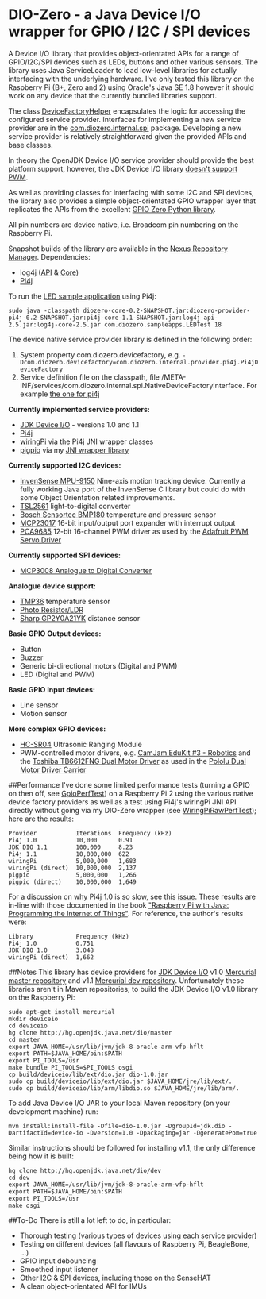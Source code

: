 # DIO-Zero - a Java Device I/O wrapper for GPIO / I2C / SPI devices
A Device I/O library that provides object-orientated APIs for a range of GPIO/I2C/SPI devices such as LEDs, buttons and other various sensors. The library uses Java ServiceLoader to load low-level libraries for actually interfacing with the underlying hardware. I've only tested this library on the Raspberry Pi (B+, Zero and 2) using Oracle's Java SE 1.8 however it should work on any device that the currently bundled libraries support.

The class [DeviceFactoryHelper](https://github.com/mattjlewis/diozero/blob/master/diozero-core/src/main/java/com/diozero/api/DeviceFactoryHelper.java) encapsulates the logic for accessing the configured service provider. Interfaces for implementing a new service provider are in the [com.diozero.internal.spi](https://github.com/mattjlewis/diozero/blob/master/diozero-core/src/main/java/com/diozero/internal/spi) package. Developing a new service provider is relatively straightforward given the provided APIs and base classes.

In theory the OpenJDK Device I/O service provider should provide the best platform support, however, the JDK Device I/O library [doesn't support PWM](http://mail.openjdk.java.net/pipermail/dio-dev/2015-November/000650.html).

As well as providing classes for interfacing with some I2C and SPI devices, the library also provides a simple object-orientated GPIO wrapper layer that replicates the APIs from the excellent [GPIO Zero Python library](http://pythonhosted.org/gpiozero/).

All pin numbers are device native, i.e. Broadcom pin numbering on the Raspberry Pi.

Snapshot builds of the library are available in the [Nexus Repository Manager](https://oss.sonatype.org/index.html#nexus-search;gav~com.diozero~~~~).
Dependencies:
* log4j ([API](https://drive.google.com/open?id=0B2Kd_bs3CEYaN29vVGlhak9WQVE) & [Core](https://drive.google.com/open?id=0B2Kd_bs3CEYaeURfWk5uSlZfbGc))
* [Pi4j](https://oss.sonatype.org/service/local/repositories/snapshots/content/com/pi4j/pi4j-core/1.1-SNAPSHOT/pi4j-core-1.1-20151214.215847-34.jar)

To run the [LED sample application](https://github.com/mattjlewis/diozero/blob/master/diozero-core/src/main/java/com/diozero/sampleapps/LEDTest.java) using Pi4j:

	sudo java -classpath diozero-core-0.2-SNAPSHOT.jar:diozero-provider-pi4j-0.2-SNAPSHOT.jar:pi4j-core-1.1-SNAPSHOT.jar:log4j-api-2.5.jar:log4j-core-2.5.jar com.diozero.sampleapps.LEDTest 18

The device native service provider library is defined in the following order:
1.  System property com.diozero.devicefactory, e.g. `-Dcom.diozero.devicefactory=com.diozero.internal.provider.pi4j.Pi4jDeviceFactory`
2.  Service definition file on the classpath, file /META-INF/services/com.diozero.internal.spi.NativeDeviceFactoryInterface. For example [the one for pi4j](https://github.com/mattjlewis/diozero/blob/master/diozero-provider-pi4j/src/main/resources/META-INF/services/com.diozero.internal.spi.NativeDeviceFactoryInterface)

**Currently implemented service providers:**
* [JDK Device I/O](https://wiki.openjdk.java.net/display/dio/Main) - versions 1.0 and 1.1
* [Pi4j](http://pi4j.com/)
* [wiringPi](http://wiringpi.com/) via the Pi4j JNI wrapper classes
* [pigpio](http://abyz.co.uk/rpi/pigpio/index.html) via my [JNI wrapper library](https://github.com/mattjlewis/pigpioj)

**Currently supported I2C devices:**
* [InvenSense MPU-9150](http://www.invensense.com/products/motion-tracking/9-axis/mpu-9150/) Nine-axis motion tracking device. Currently a fully working Java port of the InvenSense C library but could do with some Object Orientation related improvements. 
* [TSL2561](https://www.adafruit.com/datasheets/TSL2561.pdf) light-to-digital converter
* [Bosch Sensortec BMP180](https://www.bosch-sensortec.com/en/homepage/products_3/environmental_sensors_1/bmp180_1/bmp180) temperature and pressure sensor
* [MCP23017](http://www.microchip.com/wwwproducts/Devices.aspx?product=MCP23017) 16-bit input/output port expander with interrupt output
* [PCA9685](http://www.nxp.com/products/power-management/lighting-driver-and-controller-ics/i2c-led-display-control/16-channel-12-bit-pwm-fm-plus-ic-bus-led-controller:PCA9685) 12-bit 16-channel PWM driver as used by the [Adafruit PWM Servo Driver](https://www.adafruit.com/product/815)

**Currently supported SPI devices:**
* [MCP3008 Analogue to Digital Converter](https://www.adafruit.com/datasheets/MCP3008.pdf)

**Analogue device support:**
* [TMP36](http://www.analog.com/en/products/analog-to-digital-converters/integrated-special-purpose-converters/integrated-temperature-sensors/tmp36.html) temperature sensor
* [Photo Resistor/LDR](https://en.wikipedia.org/wiki/Photoresistor)
* [Sharp GP2Y0A21YK](http://www.sharpsma.com/webfm_send/1208) distance sensor

**Basic GPIO Output devices:**
* Button
* Buzzer
* Generic bi-directional motors (Digital and PWM)
* LED (Digital and PWM) 

**Basic GPIO Input devices:**
* Line sensor
* Motion sensor

**More complex GPIO devices:**
* [HC-SR04](http://www.micropik.com/PDF/HCSR04.pdf) Ultrasonic Ranging Module
* PWM-controlled motor drivers, e.g. [CamJam EduKit #3 - Robotics](http://camjam.me/?page_id=1035) and the [Toshiba TB6612FNG Dual Motor Driver](http://toshiba.semicon-storage.com/info/lookup.jsp?pid=TB6612FNG&lang=en) as used in the [Pololu Dual Motor Driver Carrier](https://www.pololu.com/product/713)

##Performance
I've done some limited performance tests (turning a GPIO on then off, see [GpioPerfTest](https://github.com/mattjlewis/diozero/blob/master/diozero-core/src/main/java/com/diozero/sampleapps/GpioPerfTest.java)) on a Raspberry Pi 2 using the various native device factory providers as well as a test using Pi4j's wiringPi JNI API directly without going via my DIO-Zero wrapper (see [WiringPiRawPerfTest](https://github.com/mattjlewis/diozero/blob/master/diozero-provider-wiringpi/src/main/java/com/diozero/internal/provider/wiringpi/WiringPiRawPerfTest.java)); here are the results:

	Provider           Iterations  Frequency (kHz)
	Pi4j 1.0           10,000      0.91
	JDK DIO 1.1        100,000     8.23
	Pi4j 1.1           10,000,000  622
	wiringPi           5,000,000   1,683
	wiringPi (direct)  10,000,000  2,137
	pigpio             5,000,000   1,266
	pigpio (direct)    10,000,000  1,649
For a discussion on why Pi4j 1.0 is so slow, see this [issue](https://github.com/Pi4J/pi4j/issues/158). These results are in-line with those documented in the book ["Raspberry Pi with Java: Programming the Internet of Things"](http://www.amazon.co.uk/Raspberry-Pi-Java-Programming-Internet/dp/0071842012). For reference, the author's results were:

	Library            Frequency (kHz)
	Pi4j 1.0           0.751
	JDK DIO 1.0        3.048
	wiringPi (direct)  1,662

##Notes
This library has device providers for [JDK Device I/O](https://wiki.openjdk.java.net/display/dio/Main) v1.0 [Mercurial master repository](http://hg.openjdk.java.net/dio/master) and v1.1 [Mercurial dev repository](http://hg.openjdk.java.net/dio/dev). Unfortunately these libraries aren't in Maven repositories; to build the JDK Device I/O v1.0 library on the Raspberry Pi:

	sudo apt-get install mercurial
	mkdir deviceio
	cd deviceio
	hg clone http://hg.openjdk.java.net/dio/master
	cd master
	export JAVA_HOME=/usr/lib/jvm/jdk-8-oracle-arm-vfp-hflt
	export PATH=$JAVA_HOME/bin:$PATH
	export PI_TOOLS=/usr
	make bundle PI_TOOLS=$PI_TOOLS osgi
	cp build/deviceio/lib/ext/dio.jar dio-1.0.jar
	sudo cp build/deviceio/lib/ext/dio.jar $JAVA_HOME/jre/lib/ext/.
	sudo cp build/deviceio/lib/arm/libdio.so $JAVA_HOME/jre/lib/arm/.

To add Java Device I/O JAR to your local Maven repository (on your development machine) run:

	mvn install:install-file -Dfile=dio-1.0.jar -DgroupId=jdk.dio -DartifactId=device-io -Dversion=1.0 -Dpackaging=jar -DgeneratePom=true

Similar instructions should be followed for installing v1.1, the only difference being how it is built:

	hg clone http://hg.openjdk.java.net/dio/dev
	cd dev
	export JAVA_HOME=/usr/lib/jvm/jdk-8-oracle-arm-vfp-hflt
	export PATH=$JAVA_HOME/bin:$PATH
	export PI_TOOLS=/usr
	make osgi

##To-Do
There is still a lot left to do, in particular:
* Thorough testing (various types of devices using each service provider)
* Testing on different devices (all flavours of Raspberry Pi, BeagleBone, ...)
* GPIO input debouncing
* Smoothed input listener
* Other I2C & SPI devices, including those on the SenseHAT
* A clean object-orientated API for IMUs
